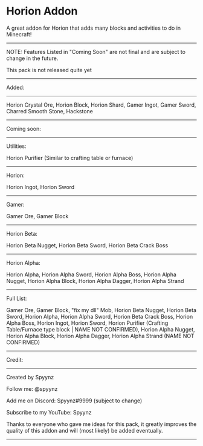 # Horion Addon

A great addon for Horion that adds many blocks and activities to do in Minecraft!

---------------------------------------

NOTE: Features Listed in "Coming Soon" are not final and are subject to change in the future.

This pack is not released quite yet

---------------------------------------

Added:

---------------------------------------

Horion Crystal Ore, 
Horion Block, 
Horion Shard, 
Gamer Ingot, 
Gamer Sword, 
Charred Smooth Stone, 
Hackstone

---------------------------------------

Coming soon:

---------------------------------------

Utilities:

Horion Purifier (Similar to crafting table or furnace)

---------------------------------------

Horion:

Horion Ingot, 
Horion Sword

---------------------------------------

Gamer:

Gamer Ore, 
Gamer Block

---------------------------------------

Horion Beta:

Horion Beta Nugget, 
Horion Beta Sword, 
Horion Beta Crack Boss

---------------------------------------

Horion Alpha:

Horion Alpha, 
Horion Alpha Sword, 
Horion Alpha Boss, 
Horion Alpha Nugget, 
Horion Alpha Block, 
Horion Alpha Dagger, 
Horion Alpha Strand

---------------------------------------

Full List:

Gamer Ore, 
Gamer Block, 
"fix my dll" Mob, 
Horion Beta Nugget, 
Horion Beta Sword, 
Horion Alpha, 
Horion Alpha Sword, 
Horion Beta Crack Boss, 
Horion Alpha Boss, 
Horion Ingot, 
Horion Sword, 
Horion Purifier (Crafting Table/Furnace type block | NAME NOT CONFIRMED), 
Horion Alpha Nugget, 
Horion Alpha Block, 
Horion Alpha Dagger, 
Horion Alpha Strand (NAME NOT CONFIRMED)

---------------------------------------

Credit:

---------------------------------------

Created by Spyynz

Follow me: @spyynz

Add me on Discord: Spyynz#9999 (subject to change)

Subscribe to my YouTube: Spyynz

Thanks to everyone who gave me ideas for this pack, it greatly improves the quality of this addon and will (most likely) be added eventually.

---------------------------------------
